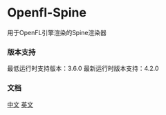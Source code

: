 # Openfl-Spine
用于OpenFL引擎渲染的Spine渲染器
### 版本支持
最低运行时支持版本：3.6.0
最新运行时版本支持：4.2.0

### 文档
[中文](README_zh.md)
[英文](README_en.md)